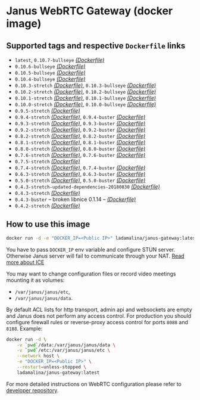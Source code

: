 # Janus WebRTC Gateway (docker image)

## Supported tags and respective `Dockerfile` links

* `latest`, `0.10.7-bullseye` _[(Dockerfile)](https://github.com/ladamalina/janus-gateway/blob/master/Dockerfile)_
* `0.10.6-bullseye` _[(Dockerfile)](https://github.com/ladamalina/janus-gateway/blob/0.10.6-bullseye/Dockerfile)_
* `0.10.5-bullseye` _[(Dockerfile)](https://github.com/ladamalina/janus-gateway/blob/0.10.5-bullseye/Dockerfile)_
* `0.10.4-bullseye` _[(Dockerfile)](https://github.com/ladamalina/janus-gateway/blob/0.10.4-bullseye/Dockerfile)_
* `0.10.3-stretch` _[(Dockerfile)](https://github.com/ladamalina/janus-gateway/blob/0.10.3-stretch/Dockerfile)_, `0.10.3-bullseye` _[(Dockerfile)](https://github.com/ladamalina/janus-gateway/blob/0.10.3-bullseye/Dockerfile)_
* `0.10.2-stretch` _[(Dockerfile)](https://github.com/ladamalina/janus-gateway/blob/0.10.2-stretch/Dockerfile)_, `0.10.2-bullseye` _[(Dockerfile)](https://github.com/ladamalina/janus-gateway/blob/0.10.2-bullseye/Dockerfile)_
* `0.10.1-stretch` _[(Dockerfile)](https://github.com/ladamalina/janus-gateway/blob/0.10.1-stretch/Dockerfile)_, `0.10.1-bullseye` _[(Dockerfile)](https://github.com/ladamalina/janus-gateway/blob/0.10.1-bullseye/Dockerfile)_
* `0.10.0-stretch` _[(Dockerfile)](https://github.com/ladamalina/janus-gateway/blob/0.10.0-stretch/Dockerfile)_, `0.10.0-bullseye` _[(Dockerfile)](https://github.com/ladamalina/janus-gateway/blob/0.10.0-bullseye/Dockerfile)_
* `0.9.5-stretch` _[(Dockerfile)](https://github.com/ladamalina/janus-gateway/blob/0.9.5-stretch/Dockerfile)_
* `0.9.4-stretch` _[(Dockerfile)](https://github.com/ladamalina/janus-gateway/blob/0.9.4-stretch/Dockerfile)_, `0.9.4-buster` _[(Dockerfile)](https://github.com/ladamalina/janus-gateway/blob/0.9.4-buster/Dockerfile)_
* `0.9.3-stretch` _[(Dockerfile)](https://github.com/ladamalina/janus-gateway/blob/0.9.3-stretch/Dockerfile)_, `0.9.3-buster` _[(Dockerfile)](https://github.com/ladamalina/janus-gateway/blob/0.9.3-buster/Dockerfile)_
* `0.9.2-stretch` _[(Dockerfile)](https://github.com/ladamalina/janus-gateway/blob/0.9.2-stretch/Dockerfile)_, `0.9.2-buster` _[(Dockerfile)](https://github.com/ladamalina/janus-gateway/blob/0.9.2-buster/Dockerfile)_
* `0.8.2-stretch` _[(Dockerfile)](https://github.com/ladamalina/janus-gateway/blob/0.8.2-stretch/Dockerfile)_, `0.8.2-buster` _[(Dockerfile)](https://github.com/ladamalina/janus-gateway/blob/0.8.2-buster/Dockerfile)_
* `0.8.1-stretch` _[(Dockerfile)](https://github.com/ladamalina/janus-gateway/blob/0.8.1-stretch/Dockerfile)_, `0.8.1-buster` _[(Dockerfile)](https://github.com/ladamalina/janus-gateway/blob/0.8.1-buster/Dockerfile)_
* `0.8.0-stretch` _[(Dockerfile)](https://github.com/ladamalina/janus-gateway/blob/0.8.0-stretch/Dockerfile)_, `0.8.0-buster` _[(Dockerfile)](https://github.com/ladamalina/janus-gateway/blob/0.8.0-buster/Dockerfile)_
* `0.7.6-stretch` _[(Dockerfile)](https://github.com/ladamalina/janus-gateway/blob/0.7.6-stretch/Dockerfile)_, `0.7.6-buster` _[(Dockerfile)](https://github.com/ladamalina/janus-gateway/blob/0.7.6-buster/Dockerfile)_
* `0.7.5-stretch` _[(Dockerfile)](https://github.com/ladamalina/janus-gateway/blob/0.7.5-stretch/Dockerfile)_
* `0.7.4-stretch` _[(Dockerfile)](https://github.com/ladamalina/janus-gateway/blob/0.7.4-stretch/Dockerfile)_, `0.7.4-buster` _[(Dockerfile)](https://github.com/ladamalina/janus-gateway/blob/0.7.4-buster/Dockerfile)_
* `0.6.3-stretch` _[(Dockerfile)](https://github.com/ladamalina/janus-gateway/blob/0.6.3-stretch/Dockerfile)_, `0.6.3-buster` _[(Dockerfile)](https://github.com/ladamalina/janus-gateway/blob/0.6.3-buster/Dockerfile)_
* `0.5.0-stretch` _[(Dockerfile)](https://github.com/ladamalina/janus-gateway/blob/0.5.0-stretch/Dockerfile)_, `0.5.0-buster` _[(Dockerfile)](https://github.com/ladamalina/janus-gateway/blob/0.5.0-buster/Dockerfile)_
* `0.4.3-stretch-updated-dependencies-20180830` _[(Dockerfile)](https://github.com/ladamalina/janus-gateway/blob/0.4.3-stretch-updated-dependencies-20180830/Dockerfile)_
* `0.4.3-stretch` _[(Dockerfile)](https://github.com/ladamalina/janus-gateway/blob/0.4.3-stretch/Dockerfile)_
* `0.4.3-buster` – broken libnice 0.1.14 – _[(Dockerfile)](https://github.com/ladamalina/janus-gateway/blob/0.4.3-buster/Dockerfile)_
* `0.4.2-stretch` _[(Dockerfile)](https://github.com/ladamalina/janus-gateway/blob/0.4.2-stretch/Dockerfile)_

## How to use this image

```bash
docker run -d -e "DOCKER_IP=<Public IP>" ladamalina/janus-gateway:latest
```

You have to pass `DOCKER_IP` env variable and configure STUN server. Otherwise Janus server will fail to communicate through your NAT. [Read more about ICE](https://github.com/meetecho/janus-gateway/issues/90)

You may want to change configuration files or record video meetings mounting it as volumes:

* `/var/janus/janus/etc`,
* `/var/janus/janus/data`.

By default ACL lists for http transport, admin api and websockets are empty and Janus does not perform any access control. For production you should configure firewall rules or reverse-proxy access control for ports `8088` and `8188`. Example:

```bash
docker run -d \
    -v `pwd`/data:/var/janus/janus/data \
    -v `pwd`/etc:/var/janus/janus/etc \
    --network host \
    -e "DOCKER_IP=<Public IP>" \
    --restart=unless-stopped \
    ladamalina/janus-gateway:latest
```

For more detailed instructions on WebRTC configuration please refer to [developer repository](https://github.com/meetecho/janus-gateway#janus-webrtc-server).
